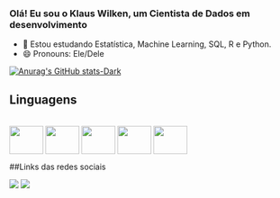 ### Olá! Eu sou o Klaus Wilken, um Cientista de Dados em desenvolvimento

- 🌱 Estou estudando Estatística, Machine Learning, SQL, R e Python.
- 😄 Pronouns: Ele/Dele


<div>

[![Anurag's GitHub stats-Dark](https://github-readme-stats.vercel.app/api?username=klauswilk&show_icons=true&theme=dark#gh-dark-mode-only)](https://github.com/anuraghazra/github-readme-stats#gh-dark-mode-only)

## Linguagens
 
</div>
          
<div style="display: inline_block"><br>
  <img align="center" height="50" width="60"  src="https://cdn.jsdelivr.net/gh/devicons/devicon/icons/rstudio/rstudio-original.svg" />
   <img align="center" height="50" width="60" src="https://cdn.jsdelivr.net/gh/devicons/devicon/icons/mysql/mysql-original.svg" />
   <img align="center" height="50" width="60" src="https://cdn.jsdelivr.net/gh/devicons/devicon/icons/python/python-original.svg" />
   <img align="center" height="50" width="60"" src="https://cdn.jsdelivr.net/gh/devicons/devicon/icons/postgresql/postgresql-original-wordmark.svg" />
   <img align="center" height="50" width="60" src="https://cdn.jsdelivr.net/gh/devicons/devicon/icons/microsoftsqlserver/microsoftsqlserver-plain-wordmark.svg" />
   </div>

##Links das redes sociais


<div>
	<a href="https://www.linkedin.com/in/klaus-wilken-23824125" target="_blank"><img src="https://img.shields.io/badge/LinkedIn-0077B5?style=for-the-badge&logo=linkedin&logoColor=white" target="_blank"></a>
	<a href="malito:kwilkenbarros@gmail.com" target="_blank"><img src="https://img.shields.io/badge/Gmail-D14836?style=for-the-badge&logo=gmail&logoColor=white" target="_blank"></a>
	
</div>
